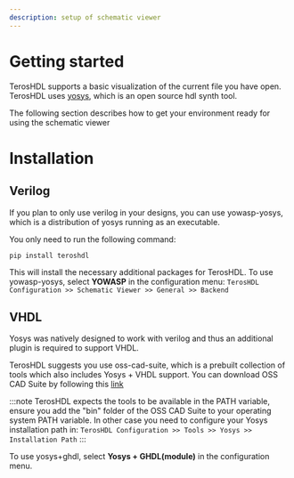 ```yaml
---
description: setup of schematic viewer
---
```


# Getting started

TerosHDL supports a basic visualization of the current file you have open. TerosHDL uses [yosys](https://github.com/YosysHQ/yosys), which is an open source hdl synth tool.

The following section describes how to get your environment ready for using the schematic viewer


# Installation

## Verilog
If you plan to only use verilog in your designs, you can use yowasp-yosys, which is a distribution of yosys running as an executable.

You only need to run the following command:

```
pip install teroshdl
```

This will install the necessary additional packages for TerosHDL.
To use yowasp-yosys, select **YOWASP** in the configuration menu: `TerosHDL Configuration >> Schematic Viewer >> General >> Backend`


## VHDL
Yosys was natively designed to work with verilog and thus an additional plugin is required to support VHDL.

TerosHDL suggests you use oss-cad-suite, which is a prebuilt collection of tools which also includes Yosys + VHDL support.
You can download OSS CAD Suite by following this [link](https://github.com/YosysHQ/oss-cad-suite-build/releases)

:::note
TerosHDL expects the tools to be available in the PATH variable, ensure you add the "bin" folder of the OSS CAD Suite to your operating system PATH variable. In other case you need to configure your Yosys installation path in: `TerosHDL Configuration >> Tools >> Yosys >> Installation Path`
:::

To use yosys+ghdl, select **Yosys + GHDL(module)** in the configuration menu.


